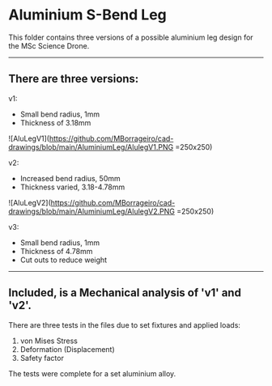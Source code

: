 # Aluminium S-Bend Leg
This folder contains three versions of a possible aluminium leg design for the MSc Science Drone.

***

## There are three versions:<br>
v1:
* Small bend radius, 1mm
* Thickness of 3.18mm

![AluLegV1](https://github.com/MBorrageiro/cad-drawings/blob/main/AluminiumLeg/AlulegV1.PNG =250x250)

v2: 
* Increased bend radius, 50mm
* Thickness varied, 3.18-4.78mm

![AluLegV2](https://github.com/MBorrageiro/cad-drawings/blob/main/AluminiumLeg/AlulegV2.PNG =250x250)

v3:
* Small bend radius, 1mm
* Thickness of 4.78mm
* Cut outs to reduce weight

***
## Included, is a Mechanical analysis of 'v1' and 'v2'.
There are three tests in the files due to set fixtures and applied loads:
1. von Mises Stress
2. Deformation (Displacement) 
3. Safety factor

The tests were complete for a set aluminium alloy.
